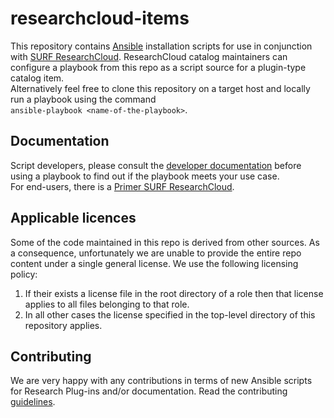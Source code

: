 # researchcloud-items
This repository contains [Ansible](https://ansible.com) installation scripts for use in conjunction with [SURF ResearchCloud](https://portal.live.surfresearchcloud.nl). ResearchCloud catalog maintainers can configure a playbook from this repo as a script source for a plugin-type catalog item.  
Alternatively feel free to clone this repository on a target host and locally run a playbook using the command  
`ansible-playbook <name-of-the-playbook>`. 

## Documentation
Script developers, please consult the [developer documentation](docs/index.md) before using a playbook 
to find out if the playbook meets your use case.  
For end-users, there is a [Primer SURF ResearchCloud](docs/primer-for-users.md).

## Applicable licences
Some of the code maintained in this repo is derived from other sources. As a consequence, unfortunately we are unable to provide the entire repo content under a single general license. We use the following licensing policy:
1) If their exists a license file in the root directory of a role then that license applies to all files belonging to that role. 
2) In all other cases the license specified in the top-level directory of this repository applies. 

## Contributing
We are very happy with any contributions in terms of new Ansible scripts for Research Plug-ins and/or documentation. Read the contributing [guidelines](/CONTRIBUTING.md).
